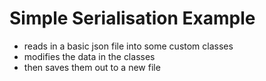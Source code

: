 # Simple Serialisation Example

 * reads in a basic json file into some custom classes
 * modifies the data in the classes
 * then saves them out to a new file
